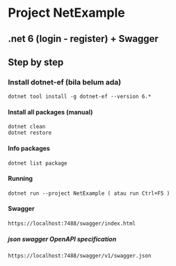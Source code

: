 # Project NetExample

## .net 6 (login - register) + Swagger

## Step by step

### Install dotnet-ef (bila belum ada)

    dotnet tool install -g dotnet-ef --version 6.*

#### Install all packages (manual)

    dotnet clean
    dotnet restore

#### Info packages

    dotnet list package

#### Running

    dotnet run --project NetExample ( atau run Ctrl+F5 )

#### Swagger

    https://localhost:7488/swagger/index.html

##### json swagger OpenAPI specification

    https://localhost:7488/swagger/v1/swagger.json